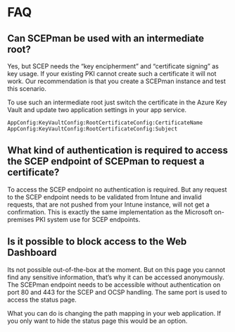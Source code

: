 # FAQ

## Can SCEPman be used with an intermediate root?

Yes, but SCEP needs the “key encipherment” and “certificate signing” as key usage. If your existing PKI cannot create such a certificate it will not work. Our recommendation is that you create a SCEPman instance and test this scenario.

To use such an intermediate root just switch the certificate in the Azure Key Vault and update two application settings in your app service.

```text
AppConfig:KeyVaultConfig:RootCertificateConfig:CertificateName
AppConfig:KeyVaultConfig:RootCertificateConfig:Subject
```

## What kind of authentication is required to access the SCEP endpoint of SCEPman to request a certificate?

To access the SCEP endpoint no authentication is required. But any request to the SCEP endpoint needs to be validated from Intune and invalid requests, that are not pushed from your Intune instance, will not get a confirmation. This is exactly the same implementation as the Microsoft on-premises PKI system use for SCEP endpoints.

## Is it possible to block access to the Web Dashboard

Its not possible out-of-the-box at the moment. But on this page you cannot find any sensitive information, that’s why it can be accessed anonymously. The SCEPman endpoint needs to be accessible without authentication on port 80 and 443 for the SCEP and OCSP handling. The same port is used to access the status page.

What you can do is changing the path mapping in your web application. If you only want to hide the status page this would be an option.

